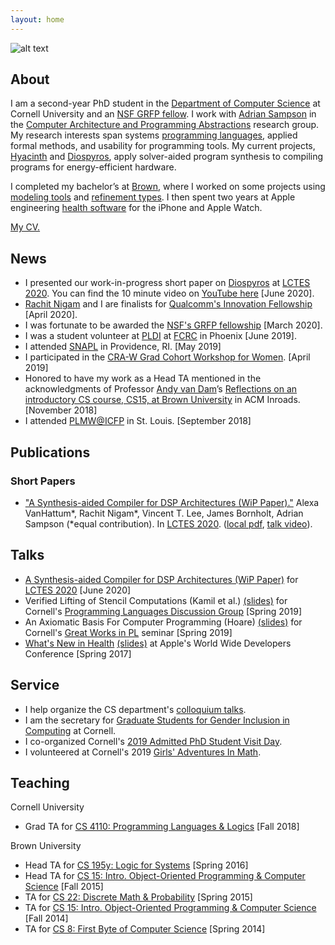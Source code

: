 ```yaml
---
layout: home
---
```


![alt text](headshot.png "Alexa VanHattum headshot")


## About

I am a second-year PhD student in the [Department of Computer Science][cornellcs] at Cornell University and an [NSF GRFP fellow][grfp]. I work with [Adrian Sampson][adrian] in the [Computer Architecture and Programming Abstractions][capra] research group. My research interests span systems [programming languages][pl], applied formal methods, and usability for programming tools. My current projects, [Hyacinth][] and [Diospyros][], apply solver-aided program synthesis to compiling programs for energy-efficient hardware.

I completed my bachelor’s at [Brown][browncs], where I worked on some projects using [modeling tools][mstalloy] and [refinement types][rtypes]. I then spent two years at Apple engineering [health software][apple] for the iPhone and Apple Watch.

[My CV.](vanhattum_cv.pdf)

[cornellcs]: http://www.cs.cornell.edu
[grfp]: https://www.nsfgrfp.org
[adrian]: https://www.cs.cornell.edu/~asampson/
[capra]: https://capra.cs.cornell.edu
[pl]: http://pl.cs.cornell.edu
[hyacinth]: https://github.com/cucapra/hyacinth
[diospyros]: https://github.com/cucapra/diospyros
[browncs]: http://cs.brown.edu
[mstalloy]: https://github.com/avanhatt/minimum-spanning-trees-alloy
[rtypes]: https://cs.brown.edu/research/pubs/theses/capstones/2016/van.hattum.alexa.pdf
[apple]: https://www.apple.com/apple-watch-series-4/health/

## News
- I presented our work-in-progress short paper on [Diospyros][dios] at [LCTES 2020][lctes]. You can find the 10 minute video on [YouTube here][dios-video] [June 2020].
- [Rachit Nigam][rachit] and I are finalists for [Qualcomm's Innovation Fellowship][qinf] [April 2020].
- I was fortunate to be awarded the [NSF's GRFP fellowship][grfp] [March 2020].
- I was a student volunteer at [PLDI][] at [FCRC][] in Phoenix [June 2019].
- I attended [SNAPL][] in Providence, RI. [May 2019]
- I participated in the [CRA-W Grad Cohort Workshop for Women][craw]. [April 2019]
- Honored to have my work as a Head TA mentioned in the acknowledgments of Professor [Andy van Dam][avd]’s [Reflections on an introductory CS course, CS15, at Brown University][cs15] in ACM Inroads. [November 2018]
- I attended [PLMW@ICFP][plmw] in St. Louis. [September 2018]

[dios]: https://github.com/cucapra/diospyros
[lctes]: https://conf.researchr.org/home/LCTES-2020
[dios-video]: https://youtu.be/fDnsmRY7LOc
[rachit]: https://rachitnigam.com
[qinf]: https://www.qualcomm.com/invention/research/university-relations/innovation-fellowship/2020-north-america
[grfp]: https://www.nsfgrfp.org
[pldi]: https://pldi19.sigplan.org
[fcrc]: https://fcrc.acm.org
[snapl]: https://snapl.org/2019/
[craw]: https://cra.org/cra-w/events/grad-cohort-2019/
[avd]: http://cs.brown.edu/people/avandam/
[cs15]: https://dl.acm.org/citation.cfm?id=3284639
[plmw]: https://icfp18.sigplan.org/track/PLMW-ICFP-2018


## Publications

### Short Papers
- ["A Synthesis-aided Compiler for DSP Architectures (WiP Paper)."][dios-dl] Alexa VanHattum\*, Rachit Nigam\*, Vincent T. Lee, James Bornholt, Adrian Sampson (\*equal contribution). In [LCTES 2020][lctes]. ([local pdf][dios-preprint], [talk video][dios-video]).

[dios-dl]: https://dl.acm.org/doi/abs/10.1145/3372799.3394358
[dios-preprint]: diospyros-lctes-2020.pdf
[dios-video]: https://youtu.be/fDnsmRY7LOc
[lctes]: https://conf.researchr.org/home/LCTES-2020


## Talks
- [A Synthesis-aided Compiler for DSP Architectures (WiP Paper)][dios-video] for [LCTES 2020][lctes] [June 2020]
- Verified Lifting of Stencil Computations (Kamil et al.) [(slides)](verified-lifting-short.pdf) for Cornell's [Programming Languages Discussion Group](http://www.cs.cornell.edu/courses/cs7190/2019sp/) [Spring 2019]
- An Axiomatic Basis For Computer Programming (Hoare) [(slides)](https://www.cs.cornell.edu/courses/cs7194/2019sp/slides/hoare.pdf) for Cornell's [Great Works in PL](https://www.cs.cornell.edu/courses/cs7194/2019sp) seminar [Spring 2019]
- [What's New in Health](https://developer.apple.com/videos/play/wwdc2017/221/) [(slides)](https://devstreaming-cdn.apple.com/videos/wwdc/2017/221izy8b17y2dtiy/221/221_whats_new_in_health.pdf?dl=1) at Apple's World Wide Developers Conference [Spring 2017]

[dios-video]: https://youtu.be/fDnsmRY7LOc
[lctes]: https://conf.researchr.org/home/LCTES-2020

## Service
- I help organize the CS department's [colloquium
talks](https://www.cs.cornell.edu/content/fall-2019-colloquium).
- I am the secretary for [Graduate Students for Gender Inclusion in
Computing](https://gsgic.org) at Cornell.
- I co-organized Cornell's [2019 Admitted PhD Student Visit Day](https://www.cs.cornell.edu/projects/phdvisit/).
- I volunteered at Cornell's 2019 [Girls' Adventures In Math](https://www.girlsadventuresinmath.com/ithaca).

## Teaching

Cornell University
- Grad TA for [CS 4110: Programming Languages & Logics](http://www.cs.cornell.edu/courses/cs4110/2018fa/) [Fall 2018]

Brown University
- Head TA for [CS 195y: Logic for Systems](http://cs.brown.edu/courses/cs195y/2016/) [Spring 2016]
- Head TA for [CS 15: Intro. Object-Oriented Programming & Computer Science](https://cs.brown.edu/courses/cs015/) [Fall 2015]
- TA for [CS 22: Discrete Math & Probability](https://cs.brown.edu/courses/csci0220/) [Spring 2015]
- TA for [CS 15: Intro. Object-Oriented Programming & Computer Science](https://cs.brown.edu/courses/cs015/) [Fall 2014]
- TA for [CS 8: First Byte of Computer Science](http://cs.brown.edu/courses/cs008/2017/) [Spring 2014]
